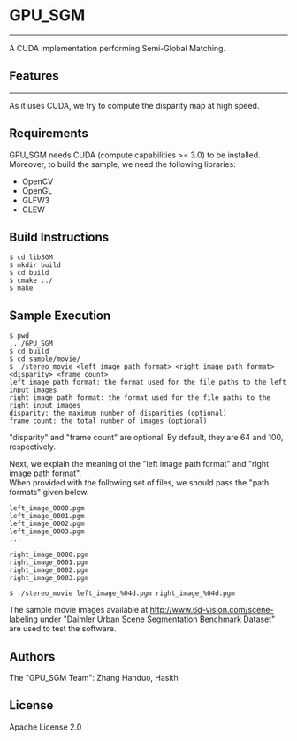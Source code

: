 # GPU_SGM
---
A CUDA implementation performing Semi-Global Matching.

## Features
---
As it uses CUDA, we try to compute the disparity map at high speed.

## Requirements
GPU_SGM needs CUDA (compute capabilities >= 3.0) to be installed.  
Moreover, to build the sample, we need the following libraries:
- OpenCV
- OpenGL
- GLFW3
- GLEW

## Build Instructions

```
$ cd libSGM
$ mkdir build
$ cd build
$ cmake ../
$ make
```

## Sample Execution
```
$ pwd
.../GPU_SGM
$ cd build
$ cd sample/movie/
$ ./stereo_movie <left image path format> <right image path format> <disparity> <frame count>
left image path format: the format used for the file paths to the left input images
right image path format: the format used for the file paths to the right input images
disparity: the maximum number of disparities (optional)
frame count: the total number of images (optional)
```

"disparity" and "frame count" are optional. By default, they are 64 and 100, respectively.

Next, we explain the meaning of the "left image path format" and "right image path format".  
When provided with the following set of files, we should pass the "path formats" given below.
```
left_image_0000.pgm
left_image_0001.pgm
left_image_0002.pgm
left_image_0003.pgm
...

right_image_0000.pgm
right_image_0001.pgm
right_image_0002.pgm
right_image_0003.pgm
```

```
$ ./stereo_movie left_image_%04d.pgm right_image_%04d.pgm
```

The sample movie images available at
http://www.6d-vision.com/scene-labeling
under "Daimler Urban Scene Segmentation Benchmark Dataset"
are used to test the software.

## Authors
The "GPU_SGM Team": Zhang Handuo, Hasith

## License
Apache License 2.0
